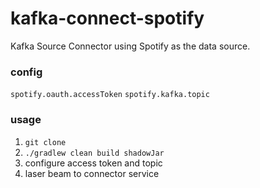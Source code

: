 # kafka-connect-spotify

Kafka Source Connector using Spotify as the data source.

### config

`spotify.oauth.accessToken`
`spotify.kafka.topic`

### usage
1. `git clone`
2. `./gradlew clean build shadowJar`
3. configure access token and topic
4. laser beam to connector service
